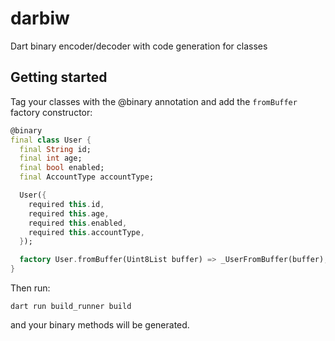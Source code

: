 # darbiw

Dart binary encoder/decoder with code generation for classes

## Getting started

Tag your classes with the @binary annotation and add the `fromBuffer` factory constructor:

```dart
@binary
final class User {
  final String id;
  final int age;
  final bool enabled;
  final AccountType accountType;

  User({
    required this.id,
    required this.age,
    required this.enabled,
    required this.accountType,
  });

  factory User.fromBuffer(Uint8List buffer) => _UserFromBuffer(buffer);
}
```

Then run:

```
dart run build_runner build
```

and your binary methods will be generated.
